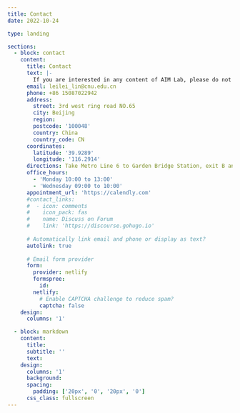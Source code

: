 ```yaml
---
title: Contact
date: 2022-10-24

type: landing

sections:
  - block: contact
    content:
      title: Contact
      text: |-
        If you are interested in any content of AIM Lab, please do not hesitate to contact us through the following methods.
      email: leilei_lin@cnu.edu.cn
      phone: +86 15087022942
      address:
        street: 3rd west ring road NO.65
        city: Beijing
        region: 
        postcode: '100048'
        country: China
        country_code: CN
      coordinates:
        latitude: '39.9289'
        longitude: '116.2914'
      directions: Take Metro Line 6 to Garden Bridge Station, exit B and walk about 500 meters to the second North District of Capital Normal University
      office_hours:
        - 'Monday 10:00 to 13:00'
        - 'Wednesday 09:00 to 10:00'
      appointment_url: 'https://calendly.com'
      #contact_links:
      #  - icon: comments
      #    icon_pack: fas
      #    name: Discuss on Forum
      #    link: 'https://discourse.gohugo.io'
    
      # Automatically link email and phone or display as text?
      autolink: true
    
      # Email form provider
      form:
        provider: netlify
        formspree:
          id:
        netlify:
          # Enable CAPTCHA challenge to reduce spam?
          captcha: false
    design:
      columns: '1'

  - block: markdown
    content:
      title:
      subtitle: ''
      text:
    design:
      columns: '1'
      background:
      spacing:
        padding: ['20px', '0', '20px', '0']
      css_class: fullscreen
---
```

